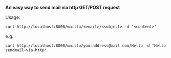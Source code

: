 **An easy way to send mail via http GET/POST request**

Usage:

    curl http://localhost:8000/mailto/<email>/<subject> -d "<content>"

e.g.

    curl http://localhost:8000/mailto/youraddress@mail.com/Hello -d "Hello sendmail-via-http"
